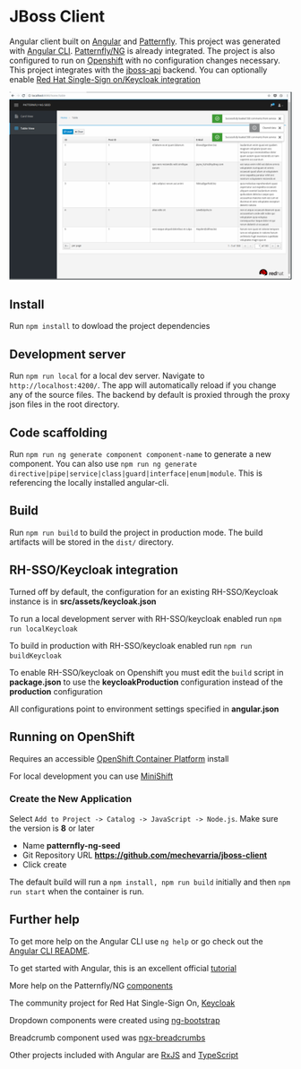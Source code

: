 # JBoss Client

Angular client built on [Angular](https://angular.io/) and [Patternfly](https://www.patternfly.org/). 
This project was generated with [Angular CLI](https://github.com/angular/angular-cli). 
[Patternfly/NG](http://www.patternfly.org/patternfly-ng) is already integrated. 
The project is also configured to run on [Openshift](https://www.openshift.com/) with no configuration changes necessary. 
This project integrates with the [jboss-api](https://github.com/mechevarria/jboss-api) backend. 
You can optionally enable [Red Hat Single-Sign on/Keycloak integration](https://access.redhat.com/products/red-hat-single-sign-on)

 ![screenshot.png](screenshot.png)

## Install

Run `npm install` to dowload the project dependencies

## Development server

Run `npm run local` for a local dev server. Navigate to `http://localhost:4200/`. 
The app will automatically reload if you change any of the source files. 
The backend by default is proxied through the proxy json files in the root directory.

## Code scaffolding

Run `npm run ng generate component component-name` to generate a new component. You can also use `npm run ng generate directive|pipe|service|class|guard|interface|enum|module`.  This is referencing the locally installed angular-cli.

## Build

Run `npm run build` to build the project in production mode. The build artifacts will be stored in the `dist/` directory.

## RH-SSO/Keycloak integration

Turned off by default, the configuration for an existing RH-SSO/Keycloak instance is in **src/assets/keycloak.json**

To run a local development server with RH-SSO/keycloak enabled run `npm run localKeycloak`
 
To build in production with RH-SSO/keycloak enabled run `npm run buildKeycloak`

To enable RH-SSO/keycloak on Openshift you must edit the `build` script in **package.json** to use the **keycloakProduction** configuration instead of the **production** configuration

All configurations point to environment settings specified in **angular.json** 

## Running on OpenShift
Requires an accessible [OpenShift Container Platform](https://www.openshift.com/container-platform/index.html) install

For local development you can use [MiniShift](https://docs.openshift.org/latest/minishift/getting-started/installing.html)

### Create the New Application

Select `Add to Project -> Catalog -> JavaScript -> Node.js`.  Make sure the version is **8** or later
* Name **patternfly-ng-seed**
* Git Repository URL **https://github.com/mechevarria/jboss-client**
* Click create

The default build will run a `npm install, npm run build` initially and then `npm run start` when the container is run.
  
## Further help

To get more help on the Angular CLI use `ng help` or go check out the [Angular CLI README](https://github.com/angular/angular-cli/blob/master/README.md).

To get started with Angular, this is an excellent official [tutorial](https://angular.io/tutorial)

More help on the Patternfly/NG [components](http://www.patternfly.org/patternfly-ng/#/action)

The community project for Red Hat Single-Sign On, [Keycloak](https://www.keycloak.org/)

Dropdown components were created using [ng-bootstrap](https://ng-bootstrap.github.io/#/home)

Breadcrumb component used was [ngx-breadcrumbs](https://github.com/exalif/angular-libs/tree/master/projects/exalif/ngx-breadcrumbs)

Other projects included with Angular are [RxJS](https://www.learnrxjs.io/) and [TypeScript](https://www.typescriptlang.org/docs/home.html)
